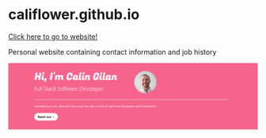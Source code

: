 # califlower.github.io
[Click here to go to website!](https://calingilan.com/)

Personal website containing contact information and job history


![Home Page Example](https://raw.githubusercontent.com/califlower/califlower.github.io/master/home.PNG)
